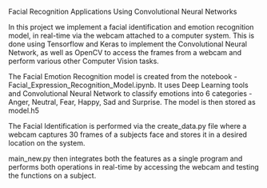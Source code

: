 Facial Recognition Applications Using Convolutional Neural Networks

In this project we implement a facial identification and emotion recognition model, in real-time via the webcam attached to a computer system. This is done using Tensorflow and Keras to implement the Convolutional Neural Network, as well as OpenCV to access the frames from a webcam and perform various other Computer Vision tasks.

The Facial Emotion Recognition model is created from the notebook - Facial_Expression_Recognition_Model.ipynb. It uses Deep Learning tools and Convolutional Neural Network to classify emotions into 6 categories - Anger, Neutral, Fear, Happy, Sad and Surprise. The model is then stored as model.h5

The Facial Identification is performed via the create_data.py file where a webcam captures 30 frames of a subjects face and stores it in a desired location on the system.

main_new.py then integrates both the features as a single program and performs both operations in real-time by accessing the webcam and testing the functions on a subject.
